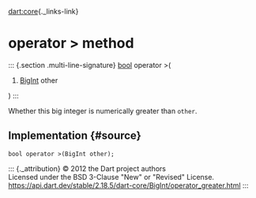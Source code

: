[dart:core](../../dart-core/dart-core-library){._links-link}

operator \> method
==================

::: {.section .multi-line-signature}
[bool](../bool-class) operator \>(

1.  [BigInt](../bigint-class) other

)
:::

Whether this big integer is numerically greater than `other`.

Implementation {#source}
--------------

``` {.language-dart data-language="dart"}
bool operator >(BigInt other);
```

::: {._attribution}
© 2012 the Dart project authors\
Licensed under the BSD 3-Clause \"New\" or \"Revised\" License.\
<https://api.dart.dev/stable/2.18.5/dart-core/BigInt/operator_greater.html>
:::
